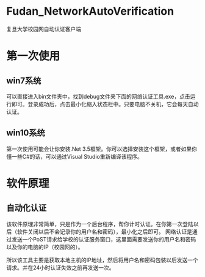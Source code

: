 # Fudan_NetworkAutoVerification
 复旦大学校园网自动认证客户端

# 第一次使用
## win7系统
可以直接进入bin文件夹中，找到debug文件夹下面的网络认证工具.exe，点击运行即可。登录成功后，点击最小化缩入状态栏中。只要电脑不关机，它会每天自动认证。

## win10系统
第一次使用可能会让你安装.Net 3.5框架。你可以选择安装这个框架，或者如果你懂一些C#的话，可以通过Visual Studio重新编译该程序。

# 软件原理
## 自动化认证
该软件原理非常简单，只是作为一个后台程序，帮你计时认证。在你第一次登陆以后（软件关闭以后不会记录你的用户名和密码），最小化之后即可。
网络认证是通过发送一个PoST请求给学校的认证服务窗口，这里面需要发送你的用户名和密码以及你的电脑的IP（校园网的）。

所以该工具主要是获取本地主机的IP地址，然后将用户名和密码包装以后发送一个请求。并在24小时认证失效之前再发送一次。
